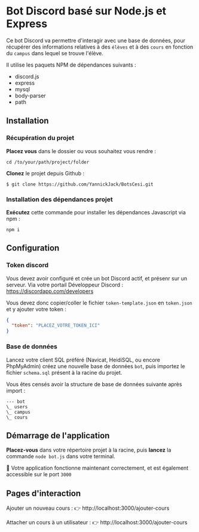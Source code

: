 # Bot Discord basé sur Node.js et Express
Ce bot Discord va permettre d'interagir avec une base de données, pour récupérer des informations relatives 
à des `élèves` et à des `cours` en fonction du `campus` dans 
lequel se trouve l'élève.

Il utilise les paquets NPM de dépendances suivants :
 
- discord.js
- express
- mysql
- body-parser 
- path

## Installation

### Récupération du projet

**Placez vous** dans le dossier ou vous souhaitez vous rendre : 

`cd /to/your/path/project/folder`

**Clonez** le projet depuis Github : 

`$ git clone https://github.com/YannickJack/BotsCesi.git`

### Installation des dépendances projet

**Exécutez** cette commande pour installer les dépendances Javascript via npm :

`npm i`

## Configuration

### Token discord
Vous devez avoir configuré et crée un bot Discord actif, et présenr sur un serveur. 
Via votre portail Développeur Discord : https://discordapp.com/developers

Vous devez donc copier/coller le fichier `token-template.json` en `token.json` et y ajouter votre token : 

```json
{
  "token": "PLACEZ_VOTRE_TOKEN_ICI"
}
```

### Base de données

Lancez votre client SQL préféré (Navicat, HeidiSQL, ou encore PhpMyAdmin) créez une nouvelle base de données `bot`, puis importez le fichier `schema.sql` présent à la racine du projet.


Vous êtes censés avoir la structure de base de données suivante après import : 

```
--- bot
\_ users
\_ campus
\_ cours
```

## Démarrage de l'application

**Placez-vous** dans votre répertoire projet à la racine, puis **lancez** la commande `node bot.js` dans votre terminal.

🚀 Votre application fonctionne maintenant correctement, et est également accessible sur le port `3000`


## Pages d'interaction

Ajouter un nouveau cours : 
👉 http://localhost:3000/ajouter-cours

Attacher un cours à un utilisateur :
👉 http://localhost:3000/ajouter-cours
